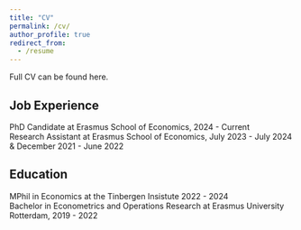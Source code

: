 ```yaml
---
title: "CV"
permalink: /cv/
author_profile: true
redirect_from:
  - /resume
---
```


Full CV can be found here.  

## Job Experience
PhD Candidate at Erasmus School of Economics, 2024 - Current  
Research Assistant at Erasmus School of Economics, July 2023 - July 2024 & December 2021 - June 2022  

## Education
MPhil in Economics at the Tinbergen Insistute 2022 - 2024  
Bachelor in Econometrics and Operations Research at Erasmus University Rotterdam, 2019 - 2022  


